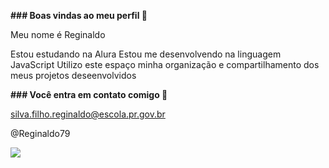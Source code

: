 **### Boas vindas ao meu perfil 💙**

Meu nome é Reginaldo

Estou estudando na Alura
Estou me desenvolvendo na linguagem JavaScript
Utilizo este espaço minha organização e compartilhamento dos meus projetos deseenvolvidos

**### Você entra em contato comigo 📮**

silva.filho.reginaldo@escola.pr.gov.br

@Reginaldo79

![](https://media.tenor.com/c3wh5GsZVUwAAAAC/jojo.gif)
